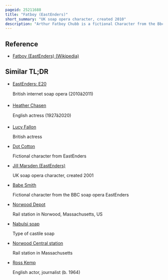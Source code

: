 ```yaml
---
pageid: 25211688
title: "Fatboy (EastEnders)"
short_summary: "UK soap opera character, created 2010"
description: "Arthur Fatboy Chubb is a fictional Character from the Bbc Soap Opera Eastenders and its internet Spin-Off Eastenders e20 he is played by ricky Norwood. He made his first Appearance in Eastenders on january 5 2010 before appearing in the Spin-Off. Fatboy is one of four main Characters in the first Series of E20 and makes Cameo Appearances in the second and third Series. He was created in august 2009 during a bbc Summer School by the Eastenders e20 writing Team. He frequently uses london Street Slang and is described as a Brash confident Care Taker a Hustler and a Womaniser. Norwood won the best newcomer Award at the 2010 Inside Soap Awards and Most Popular Newcomer at the 2011 National Television Awards for his Portrayal of Fatboy, and has been nominated for two further Awards. In 2014 Norwood was suspended from Soap for two Months after a Video that included improper Conduct leaked on the Internet. In november 2015 the Character lost his Nickname and was simply credited as Arthur Chubb from november 20 until his final Appearance."
---
```


## Reference

- [Fatboy (EastEnders) (Wikipedia)](https://en.wikipedia.org/?curid=25211688)

## Similar TL;DR

- [EastEnders: E20](/tldr/en/eastenders-e20)

  British internet soap opera (2010â2011)

- [Heather Chasen](/tldr/en/heather-chasen)

  English actress (1927â2020)

- [Lucy Fallon](/tldr/en/lucy-fallon)

  British actress

- [Dot Cotton](/tldr/en/dot-cotton)

  Fictional character from EastEnders

- [Jill Marsden (EastEnders)](/tldr/en/jill-marsden-eastenders)

  UK soap opera character, created 2001

- [Babe Smith](/tldr/en/babe-smith)

  Fictional character from the BBC soap opera EastEnders

- [Norwood Depot](/tldr/en/norwood-depot)

  Rail station in Norwood, Massachusetts, US

- [Nabulsi soap](/tldr/en/nabulsi-soap)

  Type of castile soap

- [Norwood Central station](/tldr/en/norwood-central-station)

  Rail station in Massachusetts

- [Ross Kemp](/tldr/en/ross-kemp)

  English actor, journalist (b. 1964)
